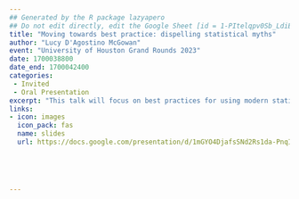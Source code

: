 ```yaml
---
## Generated by the R package lazyapero
## Do not edit directly, edit the Google Sheet [id = 1-PItelqpv0Sb_LdiEDqb8O3D_Roii5nVTL07IRVbRtA]
title: "Moving towards best practice: dispelling statistical myths"
author: "Lucy D'Agostino McGowan"
event: "University of Houston Grand Rounds 2023"
date: 1700038800
date_end: 1700042400
categories:
 - Invited
 - Oral Presentation
excerpt: "This talk will focus on best practices for using modern statistics in health sciences."
links:
- icon: images
  icon_pack: fas
  name: slides
  url: https://docs.google.com/presentation/d/1mGYO4DjafsSNd2Rs1da-PnqI6dahbLPZIud7cTTPyRY/edit#slide=id.p





---
```

